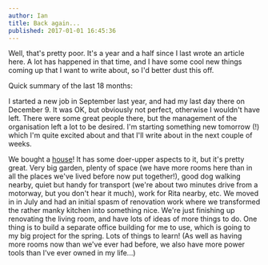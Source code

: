 ```yaml
---
author: Ian
title: Back again...
published: 2017-01-01 16:45:36
---
```


Well, that's pretty poor.  It's a year and a half since I last wrote
an article here.  A lot has happened in that time, and I have some
cool new things coming up that I want to write about, so I'd better
dust this off.

Quick summary of the last 18 months:

I started a new job in September last year, and had my last day there
on December 9.  It was OK, but obviously not perfect, otherwise I
wouldn't have left.  There were some great people there, but the
management of the organisation left a lot to be desired.  I'm starting
something new tomorrow (!) which I'm quite excited about and that I'll
write about in the next couple of weeks.

We bought a [house][house]!  It has some doer-upper aspects to it, but
it's pretty great.  Very big garden, plenty of space (we have more
rooms here than in all the places we've lived before now put
together!), good dog walking nearby, quiet but handy for transport
(we're about two minutes drive from a motorway, but you don't hear it
much), work for Rita nearby, etc.  We moved in in July and had an
initial spasm of renovation work where we transformed the rather manky
kitchen into something nice.  We're just finishing up renovating the
living room, and have lots of ideas of more things to do.  One thing
is to build a separate office building for me to use, which is going
to my big project for the spring.  Lots of things to learn!  (As well
as having more rooms now than we've ever had before, we also have more
power tools than I've ever owned in my life...)

[house]: https://www.google.at/maps/place/Forstweg+24,+9710+P%C3%B6llan/@46.6994604,13.6385582,805m/data=!3m1!1e3!4m5!3m4!1s0x47709c1d58eaedc5:0x95a927652ec35d8c!8m2!3d46.6994604!4d13.6407469?hl=en